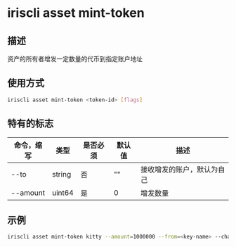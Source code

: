 # iriscli asset mint-token

## 描述

资产的所有者增发一定数量的代币到指定账户地址

## 使用方式

```bash
iriscli asset mint-token <token-id> [flags]
```

## 特有的标志

| 命令，缩写         | 类型    | 是否必须 | 默认值        | 描述                                                         |
| ------------------ | ------- | -------- | ------------- | ------------------------------------------------------------ |
| --to    | string | 否 | "" | 接收增发的账户，默认为自己 |
| --amount | uint64 | 是 | 0 | 增发数量 |

## 示例

```bash
iriscli asset mint-token kitty --amount=1000000 --from=<key-name> --chain-id=irishub --fee=0.4iris
```
